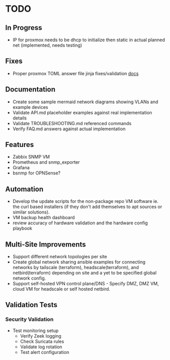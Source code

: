 # TODO

## In Progress

- IP for proxmox needs to be dhcp to initialize then static in actual planned net (implemented, needs testing)

## Fixes

- Proper proxmox TOML answer file jinja fixes/validation [docs](https://pve.proxmox.com/wiki/Automated_Installation)

## Documentation

- Create some sample mermaid network diagrams showing VLANs and example devices
- Validate API.md placeholder examples against real implementation details
- Validate TROUBLESHOOTING.md referenced commands
- Verify FAQ.md answers against actual implementation

## Features

- Zabbix SNMP VM
- Prometheus and snmp_exporter
- Grafana
- bsnmp for OPNSense?

## Automation

- Develop the update scripts for the non-package repo VM software ie. the curl based installers (if they don't add themselves to apt sources or similar solutions).
- VM backup health dashboard
- review accuracy of hardware validation and the hardware config playbook

## Multi-Site Improvements

- Support different network topologies per site
- Create global network sharing ansible examples for connecting networks by tailscale (terraform), headscale(terraform), and netbird(terraform) depending on site and a yet to be specified global network config.
- Support self-hosted VPN control plane/DNS - Specify DMZ, DMZ VM, cloud VM for headscale or self hosted netbird.

## Validation Tests

### Security Validation

- Test monitoring setup
  - Verify Zeek logging
  - Check Suricata rules
  - Validate log rotation
  - Test alert configuration

